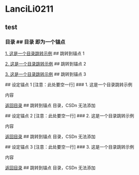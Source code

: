 # LanciLi0211

## test
### 目录                      ## 目录 即为一个锚点
 
[1. 这是一个目录跳转示例](#1)   ## 跳转到锚点 1
 
[2. 这是一个目录跳转示例](#2)   ## 跳转到锚点 2
 
[3. 这是一个目录跳转示例](#3)   ## 跳转到锚点 3
 
 
<p id="1"></p>               ## 设定锚点 1
[注意：此处要空一行]
### 1. 这是一个目录跳转示例
 
内容
 
[返回目录](#目录)              ## 跳转到锚点 目录，CSDn 无法添加
 
<p id="2"></p>               ## 设定锚点 2
[注意：此处要空一行]
### 2. 这是一个目录跳转示例
 
内容
 
[返回目录](#目录)             ## 跳转到锚点 目录，CSDn 无法添加
 
<p id="3"></p>               ## 设定锚点 3
[注意：此处要空一行]
### 3. 这是一个目录跳转示例
 
内容
 
[返回目录](#目录)             ## 跳转到锚点 目录，CSDn 无法添加
